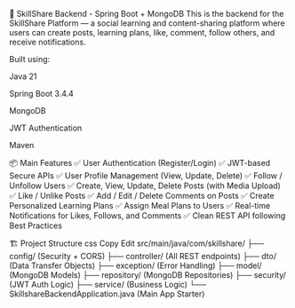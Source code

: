 🚀 SkillShare Backend - Spring Boot + MongoDB
This is the backend for the SkillShare Platform — a social learning and content-sharing platform where users can create posts, learning plans, like, comment, follow others, and receive notifications.

Built using:

Java 21

Spring Boot 3.4.4

MongoDB

JWT Authentication

Maven

📦 Main Features
✅ User Authentication (Register/Login)
✅ JWT-based Secure APIs
✅ User Profile Management (View, Update, Delete)
✅ Follow / Unfollow Users
✅ Create, View, Update, Delete Posts (with Media Upload)
✅ Like / Unlike Posts
✅ Add / Edit / Delete Comments on Posts
✅ Create Personalized Learning Plans
✅ Assign Meal Plans to Users
✅ Real-time Notifications for Likes, Follows, and Comments
✅ Clean REST API following Best Practices

🏗️ Project Structure
css
Copy
Edit
src/main/java/com/skillshare/
├── config/         (Security + CORS)
├── controller/     (All REST endpoints)
├── dto/            (Data Transfer Objects)
├── exception/      (Error Handling)
├── model/          (MongoDB Models)
├── repository/     (MongoDB Repositories)
├── security/       (JWT Auth Logic)
├── service/        (Business Logic)
└── SkillshareBackendApplication.java (Main App Starter)
